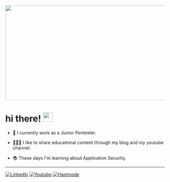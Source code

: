 <div align="center">
  <img src="https://i.giphy.com/media/v1.Y2lkPTc5MGI3NjExeWRnNWo4cnFhc2pkM29ibHJscndoMzd4Z3UybGMycHN4dzN2ZGh4MiZlcD12MV9pbnRlcm5hbF9naWZfYnlfaWQmY3Q9Zw/pVGsAWjzvXcZW4ZBTE/giphy.gif" width="600px" height="300px" />
</div>

<h1>
    hi there!
    <img src="https://media.giphy.com/media/hvRJCLFzcasrR4ia7z/giphy.gif" width="30px"/>
</h1>

- 🔭 I currently work as a Junior Pentester.

- 🧑🏻‍🏫 I like to share educational content through my blog and my youtube channel.

- 📚 These days I'm learning about Application Security.

---
[![LinkedIn](https://img.shields.io/badge/LinkedIn-0077B5?style=for-the-badge&logo=linkedin&logoColor=white)](https://www.linkedin.com/in/b1d0ws/)
[![Youtube](https://img.shields.io/badge/YouTube-FF0000?style=for-the-badge&logo=youtube&logoColor=white)](https://www.youtube.com/@b1d0ws)
[![Hashnode](https://img.shields.io/badge/Hashnode-2962FF?style=for-the-badge&logo=hashnode&logoColor=white)](https://b1d0ws.hashnode.dev/)
